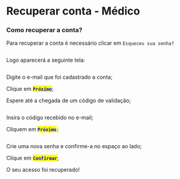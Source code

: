 # Recuperar conta - Médico

### Como recuperar a conta?

Para recuperar a conta é necessário clicar em `Esqueceu sua senha?`

<figure><img src="../../../.gitbook/assets/Captura de Tela 2023-04-18 às 13.34.46.png" alt=""><figcaption></figcaption></figure>

Logo aparecerá a seguinte tela:

<figure><img src="../../../.gitbook/assets/Captura de Tela 2023-05-22 às 16.53.35.png" alt=""><figcaption></figcaption></figure>

Digite o e-mail que foi cadastrado a conta;

Clique em <mark style="color:blue;">**`Próximo`**</mark>;

Espere até a chegada de um código de validação;

<figure><img src="../../../.gitbook/assets/Captura de Tela 2023-05-22 às 16.53.49.png" alt=""><figcaption></figcaption></figure>

Insira o código recebido no e-mail;

Cliquem em <mark style="color:blue;">**`Próximo`**</mark>`;`

<figure><img src="../../../.gitbook/assets/Captura de Tela 2023-05-22 às 16.54.18.png" alt=""><figcaption></figcaption></figure>

Crie uma nova senha e confirme-a no espaço ao lado;

Clique em <mark style="color:blue;">**`Confirmar`**</mark>;

O seu acesso foi recuperado!
